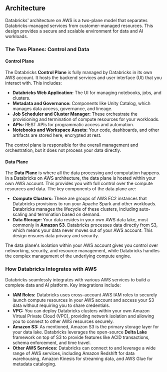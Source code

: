 ## Architecture
Databricks' architecture on AWS is a two-plane model that separates Databricks-managed services from customer-managed resources. This design provides a secure and scalable environment for data and AI workloads.

### The Two Planes: Control and Data
#### Control Plane
The Databricks **Control Plane** is fully managed by Databricks in its own AWS account. It hosts the backend services and user interface (UI) that you interact with. This includes:

* **Databricks Web Application:** The UI for managing notebooks, jobs, and clusters.
* **Metadata and Governance:** Components like Unity Catalog, which manages data access, governance, and lineage.
* **Job Scheduler and Cluster Manager:** These orchestrate the provisioning and termination of compute resources for your workloads.
* **APIs:** REST APIs for programmatic access and automation.
* **Notebooks and Workspace Assets:** Your code, dashboards, and other artifacts are stored here, encrypted at rest.

The control plane is responsible for the overall management and orchestration, but it does not process your data directly.

#### Data Plane
The **Data Plane** is where all the data processing and computation happens. In a Databricks on AWS architecture, the data plane is hosted within your own AWS account. This provides you with full control over the compute resources and data. The key components of the data plane are:

* **Compute Clusters:** These are groups of AWS EC2 instances that Databricks provisions to run your Apache Spark and other workloads. Databricks manages the lifecycle of these clusters, including auto-scaling and termination based on demand.
* **Data Storage:** Your data resides in your own AWS data lake, most commonly in **Amazon S3**. Databricks processes data directly from S3, which means your data never moves out of your AWS account. This design ensures data privacy and security. 

The data plane's isolation within your AWS account gives you control over networking, security, and resource management, while Databricks handles the complex management of the underlying compute engine.

### How Databricks Integrates with AWS
Databricks seamlessly integrates with various AWS services to build a complete data and AI platform. Key integrations include:

* **IAM Roles:** Databricks uses cross-account AWS IAM roles to securely launch compute resources in your AWS account and access your S3 data without requiring you to share credentials.
* **VPC:** You can deploy Databricks clusters within your own Amazon Virtual Private Cloud (VPC), providing network isolation and allowing you to connect to other AWS resources securely.
* **Amazon S3:** As mentioned, Amazon S3 is the primary storage layer for your data lake. Databricks leverages the open-source **Delta Lake** framework on top of S3 to provide features like ACID transactions, schema enforcement, and time travel.
* **Other AWS Services:** Databricks can connect to and leverage a wide range of AWS services, including Amazon Redshift for data warehousing, Amazon Kinesis for streaming data, and AWS Glue for metadata cataloging.
